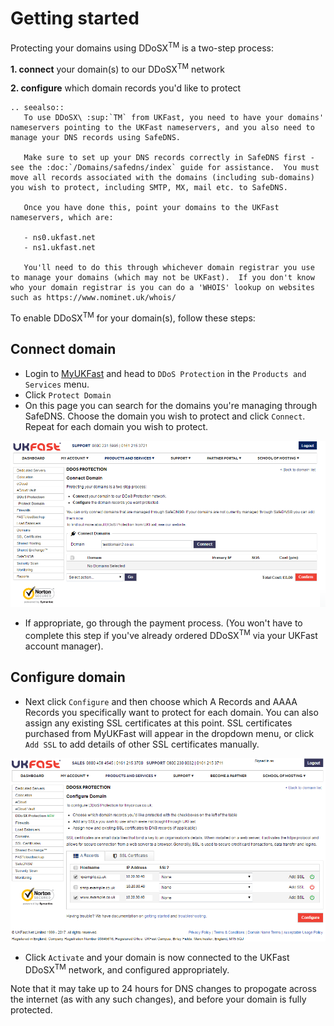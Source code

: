 # Getting started

Protecting your domains using DDoSX<sup>TM</sup> is a two-step process:

**1. connect** your domain(s) to our DDoSX<sup>TM</sup> network

**2. configure** which domain records you'd like to protect

```eval_rst
.. seealso::
   To use DDoSX\ :sup:`TM` from UKFast, you need to have your domains' nameservers pointing to the UKFast nameservers, and you also need to manage your DNS records using SafeDNS.  

   Make sure to set up your DNS records correctly in SafeDNS first - see the :doc:`/Domains/safedns/index` guide for assistance.  You must move all records associated with the domains (including sub-domains) you wish to protect, including SMTP, MX, mail etc. to SafeDNS.

   Once you have done this, point your domains to the UKFast nameservers, which are:

   - ns0.ukfast.net
   - ns1.ukfast.net

   You'll need to do this through whichever domain registrar you use to manage your domains (which may not be UKFast).  If you don't know who your domain registrar is you can do a 'WHOIS' lookup on websites such as https://www.nominet.uk/whois/

```

To enable DDoSX<sup>TM</sup> for your domain(s), follow these steps:

## Connect domain

- Login to [MyUKFast](https://my.ukfast.co.uk) and head to `DDoS Protection` in the `Products and Services` menu.
- Click `Protect Domain`
- On this page you can search for the domains you're managing through SafeDNS.  Choose the domain you wish to protect and click `Connect`.  Repeat for each domain you wish to protect.

![connect](files/connect.PNG)

- If appropriate, go through the payment process. (You won't have to complete this step if you've already ordered DDoSX<sup>TM</sup> via your UKFast account manager).

## Configure domain

- Next click `Configure` and then choose which A Records and AAAA Records you specifically want to protect for each domain.  You can also assign any existing SSL certificates at this point.  SSL certificates purchased from MyUKFast will appear in the dropdown menu, or click `Add SSL` to add details of other SSL certificates manually.

![configuredomain](files/configuredomain.PNG)

- Click `Activate` and your domain is now connected to the UKFast DDoSX<sup>TM</sup> network, and configured appropriately.  

Note that it may take up to 24 hours for DNS changes to propogate across the internet (as with any such changes), and before your domain is fully protected.
